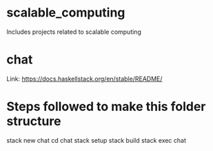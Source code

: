 # scalable_computing
Includes projects related to scalable computing

# chat
Link:
https://docs.haskellstack.org/en/stable/README/

# Steps followed to make this folder structure
stack new chat
cd chat
stack setup
stack build
stack exec chat
